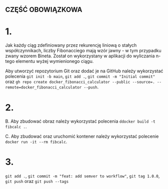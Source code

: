 ## CZĘŚĆ OBOWIĄZKOWA

# 1. 
Jak każdy ciąg zdefiniowany przez rekurencję liniową o stałych współczynnikach, liczby Fibonacciego mają wzór jawny - w tym przypadku zwany wzorem Bineta. Został on wykorzystany w aplikacji do wyliczania n-tego elementu wyżej wymienionego ciągu.

Aby utworzyć repozytorium Git oraz dodać je na GitHub należy wykorzystać polecenia ```git init -b main```, ```git add .```, ```git commit -m "Initial commit"``` oraz ```gh repo create docker_fibonacci_calculator --public --source=. --remote=docker_fibonacci_calculator --push```.

# 2.

B. 
Aby zbudować obraz należy wykorzystać polecenia ```ddocker build -t fibcalc .```.

C.
Aby zbudować oraz uruchomić kontener należy wykorzystać polecenie ```docker run -it --rm fibcalc```.

# 3.
```git add .```, ```git commit -m "feat: add semver to workflow"```, ```git tag 1.0.0```, ```git push``` oraz ```git push --tags```